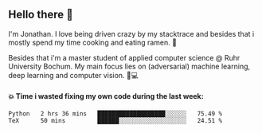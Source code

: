 ## Hello there 👋

I'm Jonathan. I love being driven crazy by my stacktrace and besides that i mostly spend my time cooking and eating ramen. 🍜

Besides that i'm a master student of applied computer science @ Ruhr University Bochum. 
My main focus lies on (adversarial) machine learning, deep learning and computer vision. 🔬💻

#### 💥 Time i wasted fixing my own code during the last week:

<!--START_SECTION:waka-->

```text
Python   2 hrs 36 mins   ███████████████████░░░░░░   75.49 %
TeX      50 mins         ██████░░░░░░░░░░░░░░░░░░░   24.51 %
```

<!--END_SECTION:waka-->
